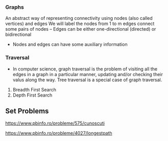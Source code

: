 ### Graphs
An abstract way of representing connectivity using nodes (also
called vertices) and edges
We will label the nodes from 1 to m edges connect some pairs of nodes
– Edges can be either one-directional (directed) or bidirectional
- Nodes and edges can have some auxiliary information
### Traversal

* In computer science, graph traversal is the problem of visiting all the edges in a graph in a particular manner, updating and/or
  checking their valus along the way. Tree traversal is a special case of graph traversal.

1. Breadth First Search
2. Depth First Search


## Set Problems

https://www.pbinfo.ro/probleme/575/cunoscuti

https://www.pbinfo.ro/probleme/4027/longestpath
